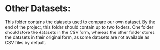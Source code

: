 # Other Datasets:

This folder contains the datasets used to compare our own dataset. By the end of the project, this folder should contain up to two folders.
One folder should store the datasets in the CSV form, whereas the other folder stores the datasets in their original form, as some datasets
are not available as CSV files by default.
